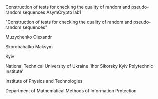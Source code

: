 Construction of tests for checking the quality of random and pseudo-random sequences
AsymCrypto lab1 

"Construction of tests for checking the quality of random and pseudo-random sequences"

Muzychenko Olexandr

Skorobahatko Maksym

Kyiv

National Technical University of Ukraine 'Ihor Sikorsky Kyiv Polytechnic Institute'

Institute of Physics and Technologies

Department of Mathematical Methods of Information Protection

